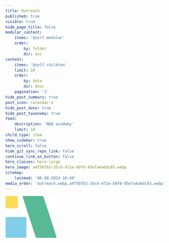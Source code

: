 ```yaml
---
title: Outreach
published: true
visible: true
hide_page_title: false
modular_content:
    items: '@self.modular'
    order:
        by: folder
        dir: asc
content:
    items: '@self.children'
    limit: 10
    order:
        by: date
        dir: desc
    pagination: '1'
hide_post_summary: true
post_icon: calendar-o
hide_post_date: true
hide_post_taxonomy: true
feed:
    description: 'NEB academy'
    limit: 10
child_type: item
show_sidebar: true
hero_scroll: false
hide_git_sync_repo_link: false
continue_link_as_button: false
hero_classes: hero-large
hero_image: a4f507b3-35cb-471e-b0f0-85efa4a6dc03.webp
sitemap:
    lastmod: '06-08-2024 16:49'
media_order: 'outreach.webp,a4f507b3-35cb-471e-b0f0-85efa4a6dc03.webp'
---
```


![NEBA_LOGO_SQ-1](NEBA_LOGO_SQ-1.png "NEBA_LOGO_SQ-1")